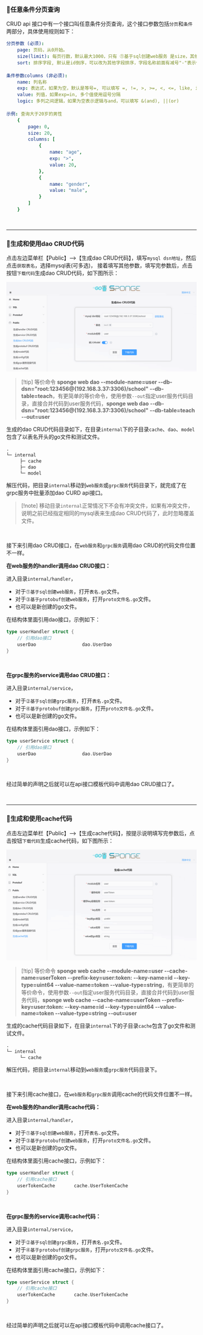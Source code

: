 

### 🔹任意条件分页查询

CRUD api 接口中有一个接口叫任意条件分页查询，这个接口参数包括`分页`和`条件`两部分，具体使用规则如下：

```yaml
分页参数 (必须):
	page: 页码，从0开始。
	size(limit): 每页行数，默认最大1000，只有 ⓵基于sql创建web服务 是size，其他方式创建的服务使用limit。
	sort: 排序字段, 默认是id倒序，可以改为其他字段排序，字段名称前面有减号"-"表示倒序，没有减号表示升序，多字段排序用逗号分隔。

条件参数columns (非必须):
	name: 列名称
	exp: 表达式，如果为空，默认是等号=, 可以填写 =, !=, >, >=, <, <=, like, in
	value: 列值，如果exp=in, 多个值使用逗号分隔
	logic: 多列之间逻辑，如果为空表示逻辑与and，可以填写 &(and), ||(or)

示例: 查询大于20岁的男性
	{
	    page: 0,
	    size: 20,
	    columns: [
			{
				name: "age",
				exp: ">",
				value: 20,
			},
			{
				name: "gender",
				value: "male",
			}
		]
	}
```

<br>

---

### 🔹生成和使用dao CRUD代码

点击左边菜单栏【Public】-->【生成dao CRUD代码】，填写`mysql dsn地址`，然后点击`获取表名`，选择mysql表(可多选)，
接着填写其他参数，填写完参数后，点击按钮`下载代码`生成dao CRUD代码，如下图所示：

![web-http-dao](assets/images/web-http-dao.png)

> [!tip] 等价命令 **sponge web dao --module-name=user --db-dsn="root:123456@(192.168.3.37:3306)/school" --db-table=teach**，有更简单的等价命令，使用参数`--out`指定user服务代码目录，直接合并代码到user服务代码，**sponge web dao --db-dsn="root:123456@(192.168.3.37:3306)/school" --db-table=teach --out=user**

生成的dao CRUD代码目录如下，在目录`internal`下的子目录`cache`、`dao`、`model`包含了以表名开头的go文件和测试文件。

```
.
└─ internal
     ├─ cache
     ├─ dao
     └─ model
```

解压代码，把目录`internal`移动到`web服务`或`grpc服务`代码目录下，就完成了在grpc服务中批量添加dao CURD api接口。

> [!note] 移动目录`internal`正常情况下不会有冲突文件，如果有冲突文件，说明之前已经指定相同的mysql表来生成dao CRUD代码了，此时忽略覆盖文件。

<br>

接下来引用dao CRUD接口，在`web服务`和`grpc服务`调用dao CRUD的代码文件位置不一样。

**在web服务的handler调用dao CRUD接口：**

进入目录`internal/handler`，

- 对于`⓵基于sql创建web服务`，打开`表名.go`文件。
- 对于`⓷基于protobuf创建web服务`，打开`proto文件名.go`文件。
- 也可以是新创建的go文件。

在结构体里面引用dao接口，示例如下：

```go
type userHandler struct {
	// 引用dao接口
	userDao                 dao.UserDao
}
```

<br>

**在grpc服务的service调用dao CRUD接口：**

进入目录`internal/service`，

- 对于`⓶基于sql创建grpc服务`，打开`表名.go`文件。
- 对于`⓸基于protobuf创建grpc服务`，打开`proto文件名.go`文件。
- 也可以是新创建的go文件。

在结构体里面引用dao接口，示例如下：

```go
type userService struct {
	// 引用dao接口
	userDao                 dao.UserDao
}
```

<br>

经过简单的声明之后就可以在api接口模板代码中调用dao CRUD接口了。

<br>

---

### 🔹生成和使用cache代码

点击左边菜单栏【Public】-->【生成cache代码】，按提示说明填写完参数后，点击按钮`下载代码`生成cache代码，如下图所示：

![public-cache](assets/images/public-cache.png)

> [!tip] 等价命令 **sponge web cache --module-name=user --cache-name=userToken --prefix-key=user:token: --key-name=id --key-type=uint64 --value-name=token --value-type=string**，有更简单的等价命令，使用参数`--out`指定user服务代码目录，直接合并代码到user服务代码，**sponge web cache --cache-name=userToken --prefix-key=user:token: --key-name=id --key-type=uint64 --value-name=token --value-type=string --out=user**

生成的cache代码目录如下，在目录`internal`下的子目录`cache`包含了go文件和测试文件。

```
.
└─ internal
     └─ cache
```

解压代码，把目录`internal`移动到`web服务`或`grpc服务`代码目录下。

<br>

接下来引用cache接口，在`web服务`和`grpc服务`调用cache的代码文件位置不一样。

**在web服务的handler调用cache代码：**

进入目录`internal/handler`，

- 对于`⓵基于sql创建web服务`，打开`表名.go`文件。
- 对于`⓷基于protobuf创建web服务`，打开`proto文件名.go`文件。
- 也可以是新创建的go文件。

在结构体里面引用cache接口，示例如下：

```go
type userHandler struct {
	// 引用cache接口
	userTokenCache       cache.UserTokenCache
}
```

<br>

**在grpc服务的service调用cache代码：**

进入目录`internal/service`，

- 对于`⓶基于sql创建grpc服务`，打开`表名.go`文件。
- 对于`⓸基于protobuf创建grpc服务`，打开`proto文件名.go`文件。
- 也可以是新创建的go文件。

在结构体里面引用cache接口，示例如下：

```go
type userService struct {
	// 引用cache接口
	userTokenCache       cache.UserTokenCache
}
```

<br>

经过简单的声明之后就可以在api接口模板代码中调用cache接口了。
